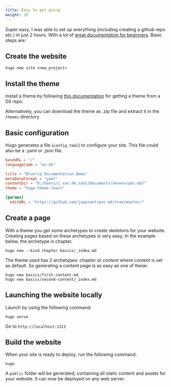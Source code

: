 ```yaml
---
title: Easy to get going
weight: 10
---
```


Super easy, I was able to set up everything (including creating a github repo etc.) in just 2 hours. With a lot of [great documentation for beginners](https://gohugo.io/overview/quickstart/).
Basic steps are:

## Create the website

```
hugo new site <new_project>
```

## Install the theme

Install a theme by following [this documentation](https://gohugo.io/themes/installing/) for getting a theme from a Git repo.

Alternatively, you can download the theme as .zip file and extract it in the `themes` directory

## Basic configuration

Hugo generates a file (`config.toml`) to configure your site. This file could also be a .yaml or .json file.

```toml
baseURL = "/"
languageCode = "en-US"

title = "Blueriq Documentation Demo"
metaDataFormat = "yaml"
contentDir = "D:/Users/j.van.de.sant/Documents/devenv/poc-md/"
theme = "hugo-theme-learn"

[params]
  editURL = "https://github.com/jaapsant/poc-md/tree/master/"
```

## Create a page

With a theme you get some archetypes to create skeletons for your website. Creating pages based on these archetypes is very easy. 
In the example below, the archetype is chapter.

```
hugo new --kind chapter basics/_index.md
```

The theme used has 2 archetypes: _chapter_ or _content_ where _content_ is set as default. So generating a content page is as easy as one of these:

```
hugo new basics/first-content.md
hugo new basics/second-content/_index.md
```

## Launching the website locally

Launch by using the following command:

```
hugo serve
```

Go to `http://localhost:1313`


## Build the website

When your site is ready to deploy, run the following command:

```
hugo
```

A `public` folder will be generated, containing all static content and assets for your website. It can now be deployed on any web server.